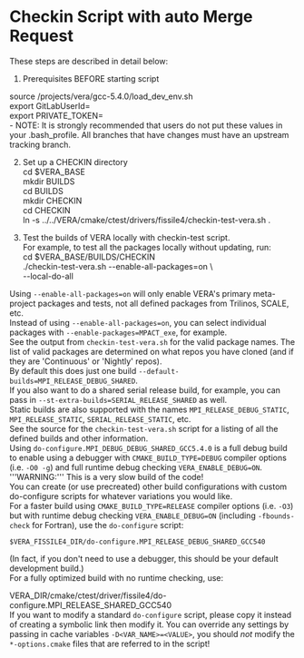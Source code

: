 # Checkin Script with auto Merge Request
These steps are described in detail below:

 1. Prerequisites BEFORE starting script

  source /projects/vera/gcc-5.4.0/load_dev_env.sh  
  export GitLabUserId=<your Gitlab user id>  
  export PRIVATE_TOKEN=<Your gitlab account token>   
     - NOTE: It is strongly recommended that users do not put these values in your .bash_profile.
   All branches that have changes must have an upstream tracking branch.  

 2. Set up a CHECKIN directory  
  cd $VERA_BASE   
  mkdir BUILDS   
  cd BUILDS    
  mkdir CHECKIN  
  cd CHECKIN     
  ln -s ../../VERA/cmake/ctest/drivers/fissile4/checkin-test-vera.sh .    


 3. Test the builds of VERA locally with checkin-test script.  
  For example, to test all the packages locally without updating, run:   
  cd $VERA_BASE/BUILDS/CHECKIN    
  ./checkin-test-vera.sh --enable-all-packages=on \    
     --local-do-all    

Using `--enable-all-packages=on` will only enable VERA's primary meta-project packages and tests, not all defined packages from Trilinos, SCALE, etc.   
Instead of using `--enable-all-packages=on`, you can select individual packages with `--enable-packages=MPACT_exe`, for example.    
See the output from `checkin-test-vera.sh` for the valid package names.  The list of valid packages are determined on what repos you have cloned (and if they are 'Continuous' or 'Nightly' repos).   
By default this does just one build `--default-builds=MPI_RELEASE_DEBUG_SHARED`.   
If you also want to do a shared serial release build, for example, you can pass in `--st-extra-builds=SERIAL_RELEASE_SHARED` as well.    
Static builds are also supported with the names `MPI_RELEASE_DEBUG_STATIC`, `MPI_RELEASE_STATIC`, `SERIAL_RELEASE_STATIC`, etc.   
 See the source for the `checkin-test-vera.sh` script for a listing of all the defined builds and other information.   
 Using `do-configure.MPI_DEBUG_DEBUG_SHARED_GCC5.4.0` is a full debug build to enable using a debugger with `CMAKE_BUILD_TYPE=DEBUG` compiler options (i.e. `-O0 -g`) and full runtime debug checking `VERA_ENABLE_DEBUG=ON`.  '''WARNING:''' This is a very slow build of the code!   
You can create (or use precreated) other build configurations with custom do-configure scripts for whatever variations you would like.   
For a faster build using `CMAKE_BUILD_TYPE=RELEASE` compiler options (i.e. `-O3`) but with runtime debug checking `VERA_ENABLE_DEBUG=ON` (including `-fbounds-check` for Fortran), use the `do-configure` script:   
```
$VERA_FISSILE4_DIR/do-configure.MPI_RELEASE_DEBUG_SHARED_GCC540
```   
(In fact, if you don't need to use a debugger, this should be your default development build.)   
For a fully optimized build with no runtime checking, use:

VERA_DIR/cmake/ctest/driver/fissile4/do-configure.MPI_RELEASE_SHARED_GCC540    
If you want to modify a standard `do-configure` script, please copy it instead of creating a symbolic link then modify it.  You can override any settings by passing in cache variables `-D<VAR_NAME>=<VALUE>`, you should *not* modify the `*-options.cmake` files that are referred to in the script!


